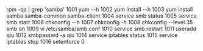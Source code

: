 rpm -qa | grep 'samba'
 1001  yum --h
 1002  yum install --h
 1003  yum install samba samba-common samba-client
 1004  service smb status
 1005  service smb start
 1006  chkconfig --h
 1007  chkconfig -h
 1008  chkconfig --level 35 smb on
 1009  vi /etc/samba/smb.conf 
 1010  service smb restart
 1011  useradd qiu
 1012  smbpasswd -a qiu
 1014  service iptables status
 1015  service iptables stop
 1016  setenforce 0